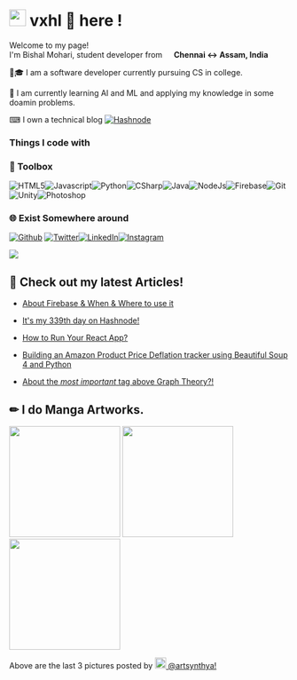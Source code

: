 <h1><img src="https://emojis.slackmojis.com/emojis/images/1531849430/4246/blob-sunglasses.gif?1531849430" width="30"/> vxhl 👾 here !</h1>


<p>Welcome to my page! </br> I'm Bishal Mohari, student developer from <img src="https://image.flaticon.com/icons/png/512/3909/3909444.png" width="13"/> <b>Chennai ↔ Assam, India</b>
<p>🏫🎓 I am a software developer currently pursuing CS  in college.</p>
<p>🤖 I am currently learning AI and ML and applying my knowledge in some doamin problems. </p>
<p> ⌨ I own a technical blog <a href="https://hashnode.com/@vxhlogs" target="_blank"><img alt="Hashnode" src="https://img.shields.io/badge/-Hashnode-2962FF?logo=hashnode&style=flat-square" /></a> </p>
<h3>Things I code with</h3>
<p>
<h3> 🧰 Toolbox </h3>

<img alt = "HTML5" src = "https://img.shields.io/badge/-html5-E34F26?&style=for-the-badge&logo=html5&logoColor=white" /><img alt = "Javascript" src = "https://img.shields.io/badge/-javascript-F7DF1E?&style=for-the-badge&logo=javascript&logoColor=black" /><img alt = "Python" src = "https://img.shields.io/badge/-Python-3776AB?&style=for-the-badge&logo=python&logoColor=yellow" /><img alt = "CSharp" src = "https://img.shields.io/badge/-C%20Sharp-white?&style=for-the-badge&logo=c%20sharp&logoColor=239120"/><img alt = "Java"  src = "https://img.shields.io/badge/-Java-007396?&style=for-the-badge&logo=java&logoColor=white" /><img alt = "NodeJs" src = "https://img.shields.io/badge/-Node.js-black?&style=for-the-badge&logo=node.js&logoColor=339933" /><img alt = "Firebase" src = "https://img.shields.io/badge/-Firebase-4c8bf5?&style=for-the-badge&&logo=firebase&logoColor=ffca28"/><img alt="Git"  src = "https://img.shields.io/badge/-Git-F05032?&style=for-the-badge&logo=git&logoColor=white"/><img alt="Unity" src = "https://img.shields.io/badge/-Unity-000000?&style=for-the-badge&logo=unity&logoColor=white"/><img alt="Photoshop" src = "https://img.shields.io/badge/-Adobe%20Photoshop-black?&style=for-the-badge&logo=adobe%20photoshop&logoColor=31a8ff" />

<h3>🌐 Exist Somewhere around </h3>
<p><a href="https://github.com/vxhl" target="_blank"><img alt="Github" src="https://img.shields.io/badge/GitHub-%2312100E.svg?&style=for-the-badge&logo=Github&logoColor=white" /></a> <a href="https://twitter.com/vxhlogs" target="_blank"><img alt="Twitter" src="https://img.shields.io/badge/twitter-%231DA1F2.svg?&style=for-the-badge&logo=twitter&logoColor=white" /></a><a href="https://www.linkedin.com/in/bishal-mohari" target="_blank"><img alt="LinkedIn" src="https://img.shields.io/badge/linkedin-%230077B5.svg?&style=for-the-badge&logo=linkedin&logoColor=white" /></a><a href="https://instagram.com/_vxhl_" target="_blank"><img alt="Instagram" src="https://img.shields.io/badge/instagram-%2312100E.svg?&style=for-the-badge&logo=instagram&logoColor=31a8ff" /></a>  
</p>
</p>
<img src = "https://github-readme-stats.vercel.app/api?username=vxhl&show_icons=true&theme=radical"/>

<h2>🚨 Check out my latest Articles! </h2>
	
<!-- BLOG-POST-LIST:START -->

- [About Firebase & When & Where to use it](https://vxhlogs.hashnode.dev/about-firebase-and-when-and-where-to-use-it-ckp6fx03v095zmds15n0b0ocf)

- [It's my 339th day on Hashnode!](https://vxhlogs.hashnode.dev/its-my-339th-day-on-hashnode-ckp06qr0u0fhncrs1foqifdi6)

- [How to Run Your React App?](https://vxhlogs.hashnode.dev/how-to-run-your-react-app-ckfihjgba01yzots15zre1l9p)

- [Building an Amazon Product Price Deflation tracker using Beautiful Soup 4 and Python](https://vxhlogs.hashnode.dev/building-an-amazon-product-price-deflation-tracker-using-beautiful-soup-4-and-python-ckdt3heh200hkaps12soxcooi)
- [About the *most important* tag above Graph Theory?!](https://vxhlogs.hashnode.dev/about-the-most-important-tag-above-graph-theory-ckdbubgqz02dh66s185u1gufr)
<!-- BLOG-POST-LIST:END -->
<h2>✏ I do Manga Artworks.</h2>
<p><img width="200" src="https://www.picuki.com/hosted-by-instagram/url=https%3A%7C%7C%7C%7Cinstagram.fiev22-1.fna.fbcdn.net%7C%7Cv%7C%7Ct51.2885-15%7C%7Ce35%7C%7C186790495_4104108659650551_6300608710679699091_n.jpg%3Ftp%3D1%26_nc_ht%3Dinstagram.fiev22-1.fna.fbcdn.net%26_nc_cat%3D103%26_nc_ohc%3DVwMAXtP0ur8AX8GQC8j%26edm%3DAP_V10EBAAAA%26ccb%3D7-4%26oh%3D4a8cd5208b3d74da2712adb379ef548f%26oe%3D60BAD895%26_nc_sid%3D4f375e" /> <img width="200" src="https://www.picuki.com/hosted-by-instagram/url=https%3A%7C%7C%7C%7Cinstagram.fiev22-2.fna.fbcdn.net%7C%7Cv%7C%7Ct51.2885-15%7C%7Ce35%7C%7C185126008_2899538813594785_6420590093158274864_n.jpg%3Ftp%3D1%26_nc_ht%3Dinstagram.fiev22-2.fna.fbcdn.net%26_nc_cat%3D101%26_nc_ohc%3Do8-xupocPyoAX_Kv1Vu%26edm%3DAP_V10EBAAAA%26ccb%3D7-4%26oh%3Da1beba6300df333838949524e6a3ce57%26oe%3D60BAB095%26_nc_sid%3D4f375e" /> <img width="200" src="https://www.picuki.com/hosted-by-instagram/url=https%3A%7C%7C%7C%7Cinstagram.fiev22-1.fna.fbcdn.net%7C%7Cv%7C%7Ct51.2885-15%7C%7Ce35%7C%7C181898794_471939574111423_2951291280507501579_n.jpg%3Ftp%3D1%26_nc_ht%3Dinstagram.fiev22-1.fna.fbcdn.net%26_nc_cat%3D107%26_nc_ohc%3DP9-xkUOxEt0AX8Ts3n7%26edm%3DAP_V10EBAAAA%26ccb%3D7-4%26oh%3Db8eb79d9f044bc053c9f6901853c2db3%26oe%3D60BAFFC8%26_nc_sid%3D4f375e" /></p>
<p>Above are the last 3 pictures posted by <a href="https://www.instagram.com/artsynthya/" target="_blank"><img src="https://upload.wikimedia.org/wikipedia/commons/thumb/e/e7/Instagram_logo_2016.svg/1024px-Instagram_logo_2016.svg.png" width="20"/> @artsynthya!</a><br/>
